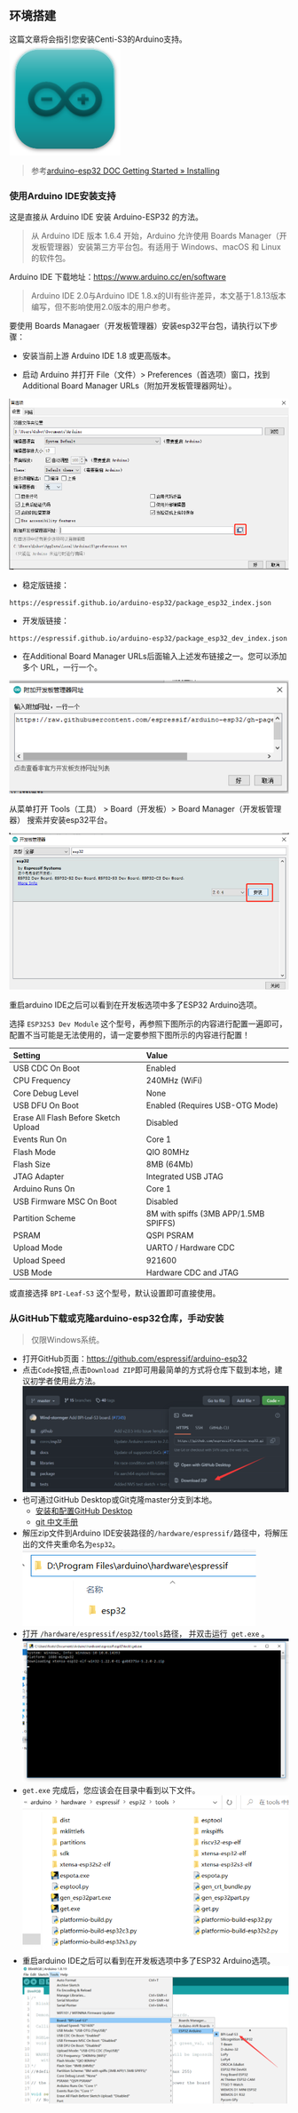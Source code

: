 ## 环境搭建

这篇文章将会指引您安装Centi-S3的Arduino支持。
![](../assets/images/logo_arduino.png)

> 参考[arduino-esp32 DOC Getting Started » Installing](https://docs.espressif.com/projects/arduino-esp32/en/latest/installing.html)

### 使用Arduino IDE安装支持

这是直接从 Arduino IDE 安装 Arduino-ESP32 的方法。

> 从 Arduino IDE 版本 1.6.4 开始，Arduino 允许使用 Boards Manager（开发板管理器）安装第三方平台包。有适用于 Windows、macOS 和 Linux 的软件包。

Arduino IDE 下载地址：https://www.arduino.cc/en/software

> Arduino IDE 2.0与Arduino IDE 1.8.x的UI有些许差异，本文基于1.8.13版本编写，但不影响使用2.0版本的用户参考。

要使用 Boards Managaer（开发板管理器）安装esp32平台包，请执行以下步骤：

- 安装当前上游 Arduino IDE 1.8 或更高版本。

- 启动 Arduino 并打开 File（文件）> Preferences（首选项）窗口，找到Additional Board Manager URLs（附加开发板管理器网址）。

![](../assets/images/install_guide_preferences.png)

- 稳定版链接：
```
https://espressif.github.io/arduino-esp32/package_esp32_index.json
```
- 开发版链接：
```
https://espressif.github.io/arduino-esp32/package_esp32_dev_index.json
```
- 在Additional Board Manager URLs后面输入上述发布链接之一。您可以添加多个 URL，一行一个。

![](../assets/images/install_guide_boards_manager_url.png)

从菜单打开 Tools（工具） > Board（开发板）> Board Manager（开发板管理器） 搜索并安装esp32平台。

![](../assets/images/install_guide_boards_manager_esp32.png)

重启arduino IDE之后可以看到在开发板选项中多了ESP32 Arduino选项。

选择 `ESP32S3 Dev Module` 这个型号，再参照下图所示的内容进行配置一遍即可，配置不当可能是无法使用的，请一定要参照下图所示的内容进行配置！

| Setting                  | Value                            |
| :----------------------- | :------------------------------- |
| USB CDC On Boot          | Enabled                          |
| CPU Frequency            | 240MHz (WiFi)                    |
| Core Debug Level         | None                             |
| USB DFU On Boot          | Enabled (Requires USB-OTG Mode)  |
| Erase All Flash Before Sketch Upload | Disabled             |
| Events Run On            | Core 1                           |
| Flash Mode               | QIO 80MHz                        |
| Flash Size               | 8MB (64Mb)                       |
| JTAG Adapter             | Integrated USB JTAG              |
| Arduino Runs On          | Core 1                           |
| USB Firmware MSC On Boot | Disabled                         |
| Partition Scheme         | 8M with spiffs (3MB APP/1.5MB SPIFFS) |
| PSRAM                    | QSPI PSRAM                       |
| Upload Mode              | UARTO / Hardware CDC             |
| Upload Speed             | 921600                           |
| USB Mode                 | Hardware CDC and JTAG            |

或直接选择 `BPI-Leaf-S3` 这个型号，默认设置即可直接使用。

### 从GitHub下载或克隆arduino-esp32仓库，手动安装

> 仅限Windows系统。

- 打开GitHub页面：https://github.com/espressif/arduino-esp32
- 点击`Code`按钮,点击`Download ZIP`即可用最简单的方式将仓库下载到本地，建议初学者使用此方法。
![](../assets/images/arduino-esp32_download_zip.png)
- 也可通过GitHub Desktop或Git克隆master分支到本地。
  - [安装和配置GitHub Desktop](https://docs.github.com/cn/desktop/installing-and-configuring-github-desktop)
  - [git 中文手册](https://git-scm.com/book/zh/v2)
- 解压zip文件到Arduino IDE安装路径的`/hardware/espressif/`路径中，将解压出的文件夹重命名为`esp32`。
![](../assets/images/arduino-esp32_unzip.png)
- 打开 `/hardware/espressif/esp32/tools`路径， 并双击运行` get.exe` 。
![](../assets/images/win-gui-4.png)
- `get.exe` 完成后，您应该会在目录中看到以下文件。
![](../assets/images/win-gui-5.png)
- 重启arduino IDE之后可以看到在开发板选项中多了ESP32 Arduino选项。
![](../assets/images/arduino-esp32_leaf_s3.png)
